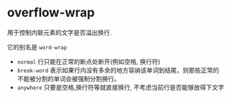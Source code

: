 # overflow-wrap

用于控制内联元素的文字是否溢出换行.

它的别名是 `word-wrap`

- `normal` 行只能在正常的断点处断开(例如空格, 换行符)
- `break-word` 表示如果行内没有多余的地方容纳该单词到结尾，则那些正常的不能被分割的单词会被强制分割换行。
- `anywhere` 只要是空格,换行符等就直接换行, 不考虑当前行是否能够放得下文字
